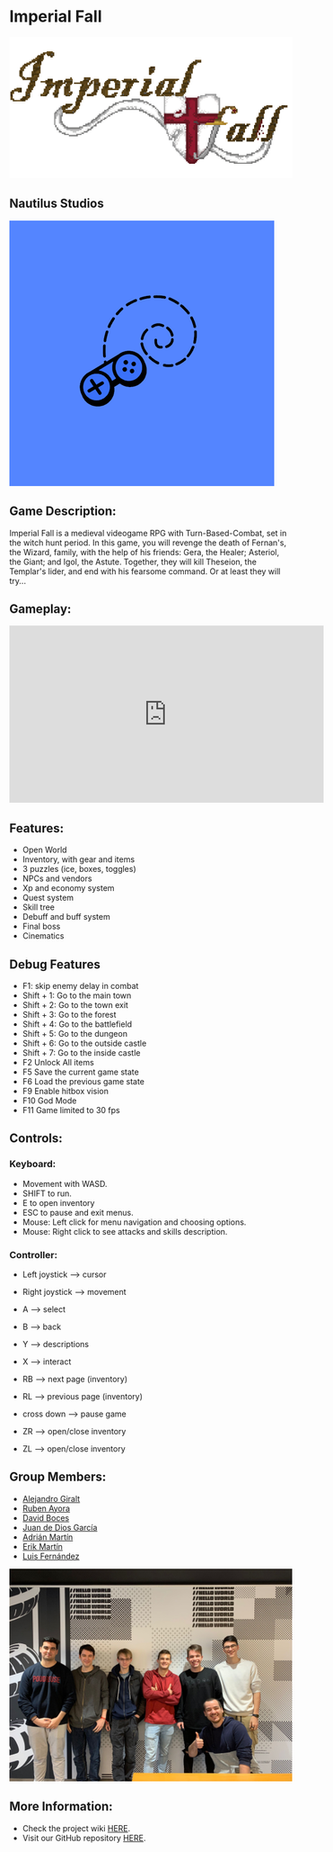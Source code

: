 
# Imperial Fall

![](https://github.com/VoZeS/NautilusStudios-ProjectII_RPG/blob/main/wiki_images/No%20background%20Game%20Logo.PNG?raw=true)

## Nautilus Studios

![](https://github.com/VoZeS/NautilusStudios-ProjectII_RPG/blob/main/wiki_images/LOGO-1.png?raw=true)

## Game Description:

Imperial Fall is a medieval videogame RPG with Turn-Based-Combat, set in the witch hunt period. In this game, you will revenge the death of Fernan's, the Wizard, family, with the help of his friends: Gera, the Healer; Asteriol, the Giant; and Igol, the Astute. Together, they will kill Theseion, the Templar's lider, and end with his fearsome command. Or at least they will try...


## Gameplay:

<iframe width="560" height="315" src="https://www.youtube.com/embed/ZcurcKaMgCU" title="YouTube video player" frameborder="0" allow="accelerometer; autoplay; clipboard-write; encrypted-media; gyroscope; picture-in-picture" allowfullscreen></iframe>



## Features:

- Open World
- Inventory, with gear and items
- 3 puzzles (ice, boxes, toggles)
- NPCs and vendors
- Xp and economy system
- Quest system
- Skill tree
- Debuff and buff system
- Final boss
- Cinematics

## Debug Features

- F1: skip enemy delay in combat
- Shift + 1: Go to the main town
- Shift + 2: Go to the town exit
- Shift + 3: Go to the forest
- Shift + 4: Go to the battlefield
- Shift + 5: Go to the dungeon
- Shift + 6: Go to the outside castle
- Shift + 7: Go to the inside castle
- F2 Unlock All items
- F5 Save the current game state
- F6 Load the previous game state
- F9 Enable hitbox vision
- F10 God Mode
- F11 Game limited to 30 fps

## Controls:
### Keyboard:
- Movement with WASD.
- SHIFT to run.
- E to open inventory
- ESC to pause and exit menus.
- Mouse: Left click for menu navigation and choosing options.
- Mouse: Right click to see attacks and skills description. 

### Controller:
- Left joystick --> cursor
- Right joystick --> movement

- A --> select
- B --> back
- Y --> descriptions
- X --> interact

- RB --> next page (inventory)
- RL --> previous page (inventory)

- cross down --> pause game
- ZR --> open/close inventory
- ZL --> open/close inventory

## Group Members:

- [Alejandro Giralt](https://github.com/zapper163)
- [Ruben Ayora](https://github.com/RubokiReuchi)
- [David Boces](https://github.com/VoZeS)
- [Juan de Dios García](https://github.com/JuanDeDiosGarcia)
- [Adrián Martín](https://github.com/Astrorey776)
- [Erik Martín](https://github.com/eriik1212)
- [Luis Fernández](https://github.com/Ludef26)
 
![](https://github.com/VoZeS/NautilusStudios-ProjectII_RPG/blob/main/wiki_images/team_photo_nautilus.png?raw=true)
  
## More Information:

- Check the project wiki [HERE](https://github.com/VoZeS/NautilusStudios-ProjectII_RPG/wiki).
- Visit our GitHub repository [HERE](https://github.com/VoZeS/NautilusStudios-ProjectII_RPG).
